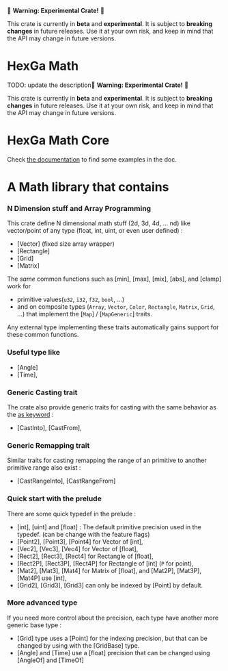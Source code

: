 🚧 **Warning: Experimental Crate!** 🚧

This crate is currently in **beta** and **experimental**.
It is subject to **breaking changes** in future releases.
Use it at your own risk, and keep in mind that the API may change in future versions.

# HexGa Math

TODO: update the description🚧 **Warning: Experimental Crate!** 🚧

This crate is currently in **beta** and **experimental**.
It is subject to **breaking changes** in future releases.
Use it at your own risk, and keep in mind that the API may change in future versions.

# HexGa Math Core

Check [the documentation](https://docs.rs/hexga_math/latest/hexga_math/) to find some examples in the doc.

# A Math library that contains

### N Dimension stuff and Array Programming

This crate define N dimensional math stuff (2d, 3d, 4d, ... nd) like vector/point of any type (float, int, uint, or even user defined) :

- [Vector] (fixed size array wrapper)
- [Rectangle]
- [Grid]
- [Matrix]

The *same* common functions such as [min], [max], [mix],
[abs], and [clamp] work for
- primitive values(`u32`, `i32`, `f32`, `bool`, ...)
- and on composite types (`Array`, `Vector`, `Color`, `Rectangle`, `Matrix`, `Grid`, ...) that implement the [`Map`] / [`MapGeneric`] traits.

Any external type implementing these traits automatically gains support for these common functions.

### Useful type like

- [Angle]
- [Time],

### Generic Casting trait
The crate also provide generic traits for casting with the same behavior as the [as keyword](https://practice.course.rs/type-conversions/as.html) :
- [CastInto], [CastFrom],

### Generic Remapping trait

Similar traits for casting remapping the range of an primitive to another primitive range also exist :
- [CastRangeInto], [CastRangeFrom]

### Quick start with the prelude

There are some quick typedef in the prelude :

- [int], [uint] and [float]  : The default primitive precision used in the typedef. (can be change with the feature flags)
- [Point2], [Point3], [Point4] for Vector of [int],
- [Vec2], [Vec3], [Vec4] for Vector of [float],
- [Rect2], [Rect3], [Rect4] for Rectangle of [float],
- [Rect2P], [Rect3P], [Rect4P] for Rectangle of [int] (`P` for point),
- [Mat2], [Mat3], [Mat4] for Matrix of [float], and [Mat2P], [Mat3P], [Mat4P] use [int],
- [Grid2], [Grid3], [Grid3]  can only be indexed by [Point] by default.

### More advanced type

If you need more control about the precision, each type have another more generic base type :

- [Grid] type uses a [Point] for the indexing precision, but that can be changed by using with the [GridBase] type.
- [Angle] and [Time] use a [float] precision that can be changed using [AngleOf] and [TimeOf]
